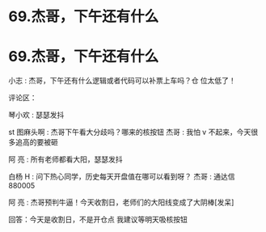 # 69.杰哥，下午还有什么

# 69.杰哥，下午还有什么

小志 : 杰哥，下午还有什么逻辑或者代码可以补票上车吗？仓 位太低了！

评论区：

琴小欢 : 瑟瑟发抖

st 图麻头啊 : 杰哥下午看大分歧吗？哪来的核按钮 杰哥 : 我怕 v 不起来，今天很多追高的要被砸

阿 亮 : 所有老师都看大阳，瑟瑟发抖

白杨 H : 问下热心同学，历史每天开盘值在哪可以看到呀？ 杰哥 : 通达信 880005

阿 亮 : 杰哥预判牛逼！今天收割日，老师们的大阳线变成了大阴棒[发呆]

回答：今天是收割日，不是开仓点 我建议等明天吸核按钮